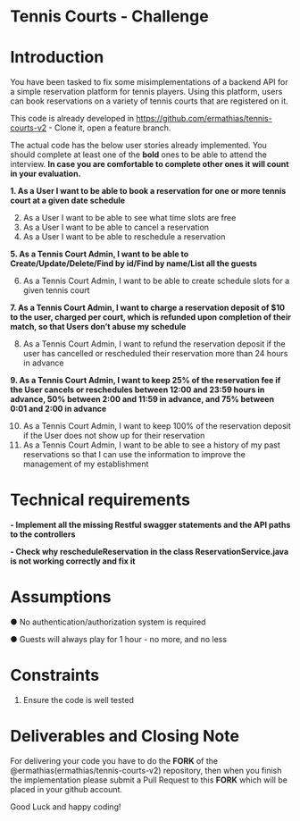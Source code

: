 # Tennis Courts - Challenge

# Introduction 
You have been tasked to fix some misimplementations of a backend API for a simple reservation platform for tennis players. Using this platform, users can book reservations on a variety of tennis courts that are registered on it. 

This code is already developed in https://github.com/ermathias/tennis-courts-v2 - Clone it, open a feature branch.

The actual code has the below user stories already implemented. You should complete at least one of the **bold** ones to be able to attend the interview. **In case you are comfortable to complete other ones it will count in your evaluation.**

**1. As a User I want to be able to book a reservation for one or more tennis court at a given date schedule**

2. As a User I want to be able to see what time slots are free 
3. As a User I want to be able to cancel a reservation 
4. As a User I want to be able to reschedule a reservation 

**5. As a Tennis Court Admin, I want to be able to Create/Update/Delete/Find by id/Find by name/List all the guests**

6. As a Tennis Court Admin, I want to be able to create schedule slots for a given tennis court

**7. As a Tennis Court Admin, I want to charge a reservation deposit of $10 to the user, charged per court, which is refunded upon completion of their match, so that Users don’t abuse my schedule**

8. As a Tennis Court Admin, I want to refund the reservation deposit if the user has cancelled or rescheduled their reservation more than 24 hours in advance 

**9. As a Tennis Court Admin, I want to keep 25% of the reservation fee if the User cancels or reschedules between 12:00 and 23:59 hours in advance, 50% between 2:00 and 11:59 in advance, and 75% between 0:01 and 2:00 in advance**

10. As a Tennis Court Admin, I want to keep 100% of the reservation deposit if the User does not show up for their reservation
11. As a Tennis Court Admin, I want to be able to see a history of my past reservations so that I can use the information to improve the management of my establishment 

# Technical requirements
 
 **- Implement all the missing Restful swagger statements and the API paths to the controllers**
 
 **- Check why rescheduleReservation in the class ReservationService.java is not working correctly and fix it**
 
# Assumptions 
●	No authentication/authorization system is required 

●	Guests will always play for 1 hour - no more, and no less 
 
# Constraints 
1. Ensure the code is well tested
 
# Deliverables and Closing Note 
For delivering your code you have to do the **FORK** of the @ermathias(ermathias/tennis-courts-v2) repository, then when you finish the implementation please submit a Pull Request to this **FORK** which will be placed in your github account.

Good Luck and happy coding!
